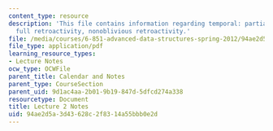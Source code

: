 ```yaml
---
content_type: resource
description: 'This file contains information regarding temporal: partial retroactivity,
  full retroactivity, nonoblivious retroactivity.'
file: /media/courses/6-851-advanced-data-structures-spring-2012/94ae2d5a3d43628c2f8314a55bbb0e2d_MIT6_851S12_Lec2.pdf
file_type: application/pdf
learning_resource_types:
- Lecture Notes
ocw_type: OCWFile
parent_title: Calendar and Notes
parent_type: CourseSection
parent_uid: 9d1ac4aa-2b01-9b19-847d-5dfcd274a338
resourcetype: Document
title: Lecture 2 Notes
uid: 94ae2d5a-3d43-628c-2f83-14a55bbb0e2d
---
```

